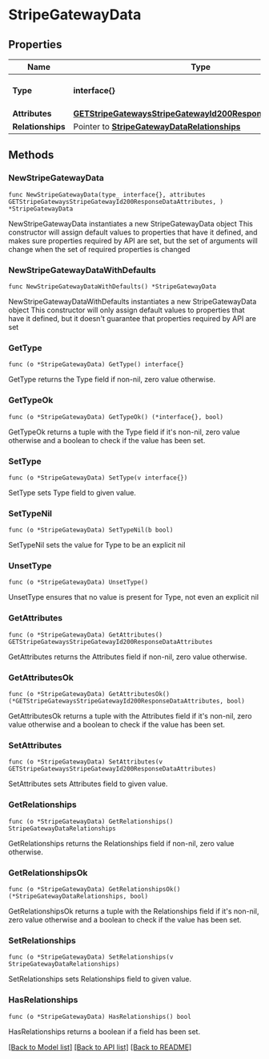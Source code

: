 # StripeGatewayData

## Properties

Name | Type | Description | Notes
------------ | ------------- | ------------- | -------------
**Type** | **interface{}** | The resource&#39;s type | 
**Attributes** | [**GETStripeGatewaysStripeGatewayId200ResponseDataAttributes**](GETStripeGatewaysStripeGatewayId200ResponseDataAttributes.md) |  | 
**Relationships** | Pointer to [**StripeGatewayDataRelationships**](StripeGatewayDataRelationships.md) |  | [optional] 

## Methods

### NewStripeGatewayData

`func NewStripeGatewayData(type_ interface{}, attributes GETStripeGatewaysStripeGatewayId200ResponseDataAttributes, ) *StripeGatewayData`

NewStripeGatewayData instantiates a new StripeGatewayData object
This constructor will assign default values to properties that have it defined,
and makes sure properties required by API are set, but the set of arguments
will change when the set of required properties is changed

### NewStripeGatewayDataWithDefaults

`func NewStripeGatewayDataWithDefaults() *StripeGatewayData`

NewStripeGatewayDataWithDefaults instantiates a new StripeGatewayData object
This constructor will only assign default values to properties that have it defined,
but it doesn't guarantee that properties required by API are set

### GetType

`func (o *StripeGatewayData) GetType() interface{}`

GetType returns the Type field if non-nil, zero value otherwise.

### GetTypeOk

`func (o *StripeGatewayData) GetTypeOk() (*interface{}, bool)`

GetTypeOk returns a tuple with the Type field if it's non-nil, zero value otherwise
and a boolean to check if the value has been set.

### SetType

`func (o *StripeGatewayData) SetType(v interface{})`

SetType sets Type field to given value.


### SetTypeNil

`func (o *StripeGatewayData) SetTypeNil(b bool)`

 SetTypeNil sets the value for Type to be an explicit nil

### UnsetType
`func (o *StripeGatewayData) UnsetType()`

UnsetType ensures that no value is present for Type, not even an explicit nil
### GetAttributes

`func (o *StripeGatewayData) GetAttributes() GETStripeGatewaysStripeGatewayId200ResponseDataAttributes`

GetAttributes returns the Attributes field if non-nil, zero value otherwise.

### GetAttributesOk

`func (o *StripeGatewayData) GetAttributesOk() (*GETStripeGatewaysStripeGatewayId200ResponseDataAttributes, bool)`

GetAttributesOk returns a tuple with the Attributes field if it's non-nil, zero value otherwise
and a boolean to check if the value has been set.

### SetAttributes

`func (o *StripeGatewayData) SetAttributes(v GETStripeGatewaysStripeGatewayId200ResponseDataAttributes)`

SetAttributes sets Attributes field to given value.


### GetRelationships

`func (o *StripeGatewayData) GetRelationships() StripeGatewayDataRelationships`

GetRelationships returns the Relationships field if non-nil, zero value otherwise.

### GetRelationshipsOk

`func (o *StripeGatewayData) GetRelationshipsOk() (*StripeGatewayDataRelationships, bool)`

GetRelationshipsOk returns a tuple with the Relationships field if it's non-nil, zero value otherwise
and a boolean to check if the value has been set.

### SetRelationships

`func (o *StripeGatewayData) SetRelationships(v StripeGatewayDataRelationships)`

SetRelationships sets Relationships field to given value.

### HasRelationships

`func (o *StripeGatewayData) HasRelationships() bool`

HasRelationships returns a boolean if a field has been set.


[[Back to Model list]](../README.md#documentation-for-models) [[Back to API list]](../README.md#documentation-for-api-endpoints) [[Back to README]](../README.md)


